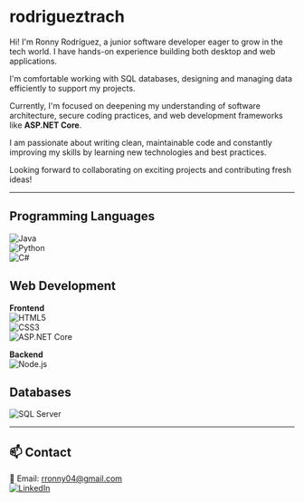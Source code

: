 # rodrigueztrach


Hi! I'm Ronny Rodríguez, a junior software developer eager to grow in the tech world. I have hands-on experience building both desktop and web applications.

I'm comfortable working with SQL databases, designing and managing data efficiently to support my projects.

Currently, I'm focused on deepening my understanding of software architecture, secure coding practices, and web development frameworks like **ASP.NET Core**.

I am passionate about writing clean, maintainable code and constantly improving my skills by learning new technologies and best practices.

Looking forward to collaborating on exciting projects and contributing fresh ideas!

---

## Programming Languages  
![Java](https://img.shields.io/badge/Java-007396?logo=java&logoColor=white)  
![Python](https://img.shields.io/badge/Python-3776AB?logo=python&logoColor=white)  
![C#](https://img.shields.io/badge/C%23-239120?logo=c-sharp&logoColor=white)  

## Web Development

**Frontend**  
![HTML5](https://img.shields.io/badge/HTML5-E34F26?logo=html5&logoColor=white)  
![CSS3](https://img.shields.io/badge/CSS3-1572B6?logo=css3&logoColor=white)  
![ASP.NET Core](https://img.shields.io/badge/ASP.NET_Core-512BD4?logo=dotnet&logoColor=white)  

**Backend**  
![Node.js](https://img.shields.io/badge/Node.js-339933?logo=node.js&logoColor=white)  

## Databases  
![SQL Server](https://img.shields.io/badge/SQL_Server-CC2927?logo=microsoft-sql-server&logoColor=white)  

---

## 📫 Contact  
📧 Email: rronny04@gmail.com  
[![LinkedIn](https://img.shields.io/badge/LinkedIn-blue?logo=linkedin)](https://www.linkedin.com/in/your-profile)
